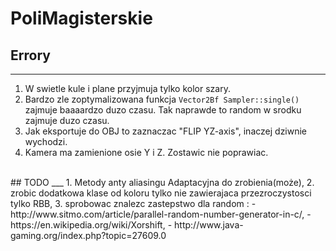 # PoliMagisterskie
## Errory
___
1. W swietle kule i plane przyjmuja tylko kolor szary.
2. Bardzo zle zoptymalizowana funkcja `Vector2Bf Sampler::single()` zajmuje baaaardzo duzo czasu. Tak naprawde to random w srodku zajmuje duzo czasu.
3. Jak eksportuje do OBJ to zaznaczac "FLIP YZ-axis", inaczej dziwnie wychodzi.
4. Kamera ma zamienione osie Y i Z. Zostawic nie poprawiac.
</br>
## TODO
___
1. Metody anty aliasingu   Adaptacyjna do zrobienia(może),
2. zrobic dodatkowa klase od koloru tylko nie zawierajaca przezroczystosci tylko RBB,
3. sprobowac znalezc zastepstwo dla random :
	- http://www.sitmo.com/article/parallel-random-number-generator-in-c/,
    - https://en.wikipedia.org/wiki/Xorshift,
	- http://www.java-gaming.org/index.php?topic=27609.0

